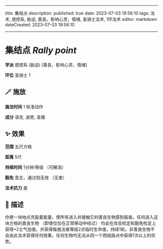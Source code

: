 
---
title: 集结点
description: 
published: true
date: 2023-07-03 19:56:10
tags: 法术, 惑控系, 胁迫, 善良，影响心灵，情绪, 圣骑士法术, 1环法术
editor: markdown
dateCreated: 2023-07-03 19:56:10

---

# **集结点** *Rally point*

**学派** 惑控系 (胁迫) \[善良，影响心灵，情绪\] 

**环位** 圣骑士 1

## 🪄 施放

**施法时间** 1 标准动作

**成分** 语言, 姿势, 圣徽

## ✨ 效果  

**范围** 五尺方格

**距离** 5尺  

**持续时间** 1分钟/等级 （可解消） 

**豁免** 意志，通过则无效 （无害）

**法术抗力** 是

## 📖 描述

你使一块地点充盈着能量，使所有进入并接触它的善良生物感到振奋。任何进入这块方格的善良生物 （即使仅仅在正常移动中经过） 均会在攻击检定和豁免检定上获得+2士气加值，并获得每施法者等级2点临时生命值，持续1轮。非善良生物不会由此法术获得任何效果。任何生物均无法从同一个团结路点中获得1次以上的优势。
    
